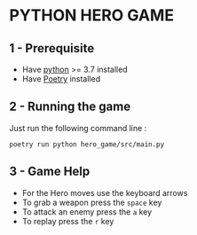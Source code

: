 # PYTHON HERO GAME

## 1 - Prerequisite

* Have [python](https://www.python.org/downloads/)  >= 3.7 installed
* Have [Poetry](https://python-poetry.org/docs/) installed

## 2 - Running the game

Just run the following command line :
``` script
poetry run python hero_game/src/main.py
```

## 3 - Game Help

* For the Hero moves use the keyboard arrows
* To grab a weapon press the `space` key
* To attack an enemy press the `a` key
* To replay press the `r` key